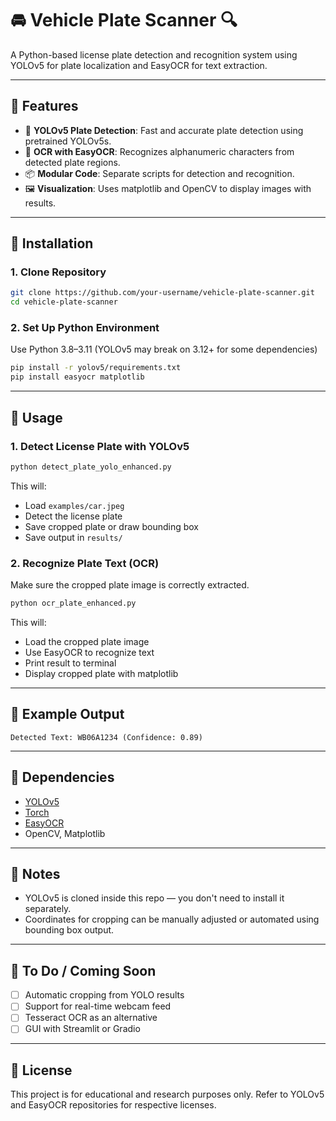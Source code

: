 # 🚘 Vehicle Plate Scanner 🔍  
A Python-based license plate detection and recognition system using YOLOv5 for plate localization and EasyOCR for text extraction.

---

## 🚀 Features

- 📸 **YOLOv5 Plate Detection**: Fast and accurate plate detection using pretrained YOLOv5s.
- 🧠 **OCR with EasyOCR**: Recognizes alphanumeric characters from detected plate regions.
- 📦 **Modular Code**: Separate scripts for detection and recognition.
- 🖼️ **Visualization**: Uses matplotlib and OpenCV to display images with results.

---

## 🔧 Installation

### 1. Clone Repository
```bash
git clone https://github.com/your-username/vehicle-plate-scanner.git
cd vehicle-plate-scanner
```

### 2. Set Up Python Environment
Use Python 3.8–3.11 (YOLOv5 may break on 3.12+ for some dependencies)

```bash
pip install -r yolov5/requirements.txt
pip install easyocr matplotlib
```

---

## 📸 Usage

### 1. Detect License Plate with YOLOv5
```bash
python detect_plate_yolo_enhanced.py
```

This will:
- Load `examples/car.jpeg`
- Detect the license plate
- Save cropped plate or draw bounding box
- Save output in `results/`

### 2. Recognize Plate Text (OCR)
Make sure the cropped plate image is correctly extracted.

```bash
python ocr_plate_enhanced.py
```

This will:
- Load the cropped plate image
- Use EasyOCR to recognize text
- Print result to terminal
- Display cropped plate with matplotlib

---

## 🧠 Example Output

```text
Detected Text: WB06A1234 (Confidence: 0.89)
```

---

## 📎 Dependencies

- [YOLOv5](https://github.com/ultralytics/yolov5)
- [Torch](https://pytorch.org/)
- [EasyOCR](https://github.com/JaidedAI/EasyOCR)
- OpenCV, Matplotlib

---

## 📌 Notes

- YOLOv5 is cloned inside this repo — you don't need to install it separately.
- Coordinates for cropping can be manually adjusted or automated using bounding box output.

---

## 🧪 To Do / Coming Soon

- [ ] Automatic cropping from YOLO results
- [ ] Support for real-time webcam feed
- [ ] Tesseract OCR as an alternative
- [ ] GUI with Streamlit or Gradio

---

## 📝 License

This project is for educational and research purposes only. Refer to YOLOv5 and EasyOCR repositories for respective licenses.
